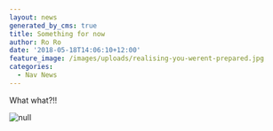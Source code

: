 ```yaml
---
layout: news
generated_by_cms: true
title: Something for now
author: Ro Ro
date: '2018-05-18T14:06:10+12:00'
feature_image: /images/uploads/realising-you-werent-prepared.jpg
categories:
  - Nav News
---
```

What what?!!

![null](/images/uploads/crashing.jpg)
